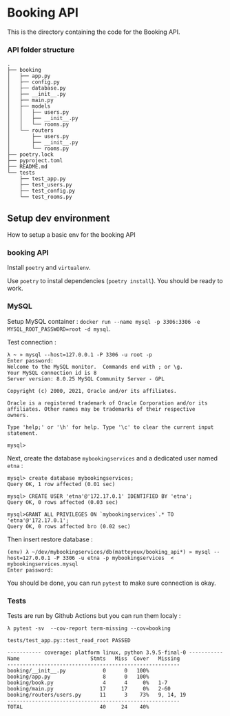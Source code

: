 # Booking API

This is the directory containing the code for the Booking API.

### API folder structure
```
.
├── booking
│   ├── app.py
│   ├── config.py
│   ├── database.py
│   ├── __init__.py
│   ├── main.py
│   ├── models
│   │   ├── users.py
│   │   ├── __init__.py
│   │   └── rooms.py
│   └── routers
│       ├── users.py
│       ├── __init__.py
│       └── rooms.py
├── poetry.lock
├── pyproject.toml
├── README.md
└── tests
    ├── test_app.py
    ├── test_users.py
    ├── test_config.py
    └── test_rooms.py
```

## Setup dev environment

How to setup a basic env for the booking API

### booking API

Install `poetry` and `virtualenv`.

Use `poetry` to instal dependencies (`poetry install`). You should be ready to work.

### MySQL

Setup MySQL container : `docker run --name mysql -p 3306:3306 -e MYSQL_ROOT_PASSWORD=root -d mysql`.


Test connection :
```
λ ~ » mysql --host=127.0.0.1 -P 3306 -u root -p
Enter password:
Welcome to the MySQL monitor.  Commands end with ; or \g.
Your MySQL connection id is 8
Server version: 8.0.25 MySQL Community Server - GPL

Copyright (c) 2000, 2021, Oracle and/or its affiliates.

Oracle is a registered trademark of Oracle Corporation and/or its
affiliates. Other names may be trademarks of their respective
owners.

Type 'help;' or '\h' for help. Type '\c' to clear the current input statement.

mysql>
```
Next, create the database `mybookingservices` and a dedicated user named `etna` :

```
mysql> create database mybookingservices;
Query OK, 1 row affected (0.01 sec)

mysql> CREATE USER 'etna'@'172.17.0.1' IDENTIFIED BY 'etna';
Query OK, 0 rows affected (0.03 sec)

mysql>GRANT ALL PRIVILEGES ON `mybookingservices`.* TO 'etna'@'172.17.0.1';
Query OK, 0 rows affected bro (0.02 sec)
```

Then insert restore database :
```
(env) λ ~/dev/mybookingservices/db(matteyeux/booking_api*) » mysql --host=127.0.0.1 -P 3306 -u etna -p mybookingservices  < mybookingservices.mysql
Enter password:
```

You should be done, you can run `pytest` to make sure connection is okay.


### Tests

Tests are run by Github Actions but you can run them localy :
```
λ pytest -sv  --cov-report term-missing --cov=booking

tests/test_app.py::test_read_root PASSED

----------- coverage: platform linux, python 3.9.5-final-0 -----------
Name                       Stmts   Miss  Cover   Missing
--------------------------------------------------------
booking/__init__.py            0      0   100%
booking/app.py                 8      0   100%
booking/book.py                4      4     0%   1-7
booking/main.py               17     17     0%   2-60
booking/routers/users.py      11      3    73%   9, 14, 19
--------------------------------------------------------
TOTAL                         40     24    40%
```
